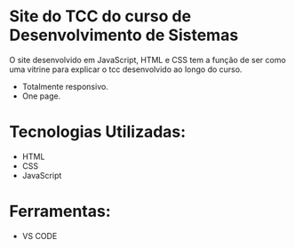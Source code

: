 # Site do TCC do curso de Desenvolvimento de Sistemas
O site desenvolvido em JavaScript, HTML e CSS tem a função de ser como uma vitrine para explicar o tcc desenvolvido ao longo do curso.
- Totalmente responsivo.
- One page.

# Tecnologias Utilizadas:

- HTML
- CSS
- JavaScript

# Ferramentas:

- VS CODE
